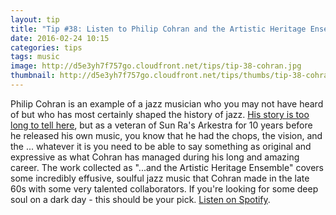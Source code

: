 ```yaml
---
layout: tip
title: "Tip #38: Listen to Philip Cohran and the Artistic Heritage Ensemble"
date: 2016-02-24 10:15
categories: tips
tags: music
image: http://d5e3yh7f757go.cloudfront.net/tips/tip-38-cohran.jpg
thumbnail: http://d5e3yh7f757go.cloudfront.net/tips/thumbs/tip-38-cohran.jpg
---
```

Philip Cohran is an example of a jazz musician who you may not have heard of but who has most certainly shaped the history of jazz. <a href="https://en.wikipedia.org/wiki/Phil_Cohran">His story is too long to tell here</a>, but as a veteran of Sun Ra's Arkestra for 10 years before he released his own music, you know that he had the chops, the vision, and the ... whatever it is you need to be able to say something as original and expressive as what Cohran has managed during his long and amazing career. The work collected as "...and the Artistic Heritage Ensemble" covers some incredibly effusive, soulful jazz music that Cohran made in the late 60s with some very talented collaborators. If you're looking for some deep soul on a dark day - this should be your pick. [Listen on Spotify](https://open.spotify.com/album/0j9zSgc3QHG763jqlF2uEc).
